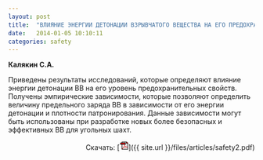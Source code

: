 ```yaml
---
layout: post
title:  "ВЛИЯНИЕ ЭНЕРГИИ ДЕТОНАЦИИ ВЗРЫВЧАТОГО ВЕЩЕСТВА НА ЕГО ПРЕДОХРАНИТЕЛЬНЫЕ СВОЙСТВА"
date:   2014-01-05 10:10:11
categories: safety
---
```


<strong>Калякин С.А.</strong>

Приведены результаты исследований, которые определяют влияние энергии детонации ВВ на его уровень 
предохранительных свойств. Получены эмпирические зависимости, которые позволяют определить величину 
предельного заряда ВВ в зависимости от его энергии детонации и плотности патронирования. Данные зависимости 
могут быть использованы при разработке новых более безопасных и эффективных ВВ для угольных шахт.
<p align="right">
Скачать: [<img src="/img/pdf.gif">]({{ site.url }}/files/articles/safety2.pdf)
</p>